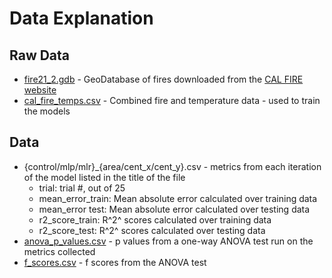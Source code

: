 # Data Explanation

## Raw Data

- [fire21_2.gdb](raw-data/fire21_2.gdb/) - GeoDatabase of fires downloaded from the [CAL FIRE website](https://web.archive.org/web/20230527011914/https://www.fire.ca.gov/what-we-do/fire-resource-assessment-program/fire-perimeters)
- [cal_fire_temps.csv](raw-data/cal_fire_temps.csv) - Combined fire and temperature data - used to train the models

## Data

- {control/mlp/mlr}_{area/cent_x/cent_y}.csv - metrics from each iteration of the model listed in the title of the file
  - trial: trial #, out of 25
  - mean_error_train: Mean absolute error calculated over training data
  - mean_error test: Mean absolute error calculated over testing data
  - r2_score_train: R^2^ scores calculated over training data
  - r2_score_test: R^2^ scores calculated over testing data
- [anova_p_values.csv](anova_p_values.csv) - p values from a one-way ANOVA test run on the metrics collected
- [f_scores.csv](f_scores.csv) - f scores from the ANOVA test
